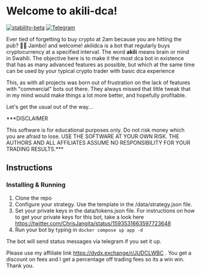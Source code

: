 # Welcome to akili-dca!

[![stability-beta](https://img.shields.io/badge/stability-beta-33bbff.svg)](https://github.com/mkenney/software-guides/blob/master/STABILITY-BADGES.md#beta)
[![Telegram](https://badges.aleen42.com/src/telegram.svg)](https://t.me/+9F0CZj8emLc2YTY0)

Ever tied of forgetting to buy crypto at 2am because you are hitting the pub? 🤣🤣 Jambo! and welcome! akilidca is a bot that regularly buys cryptocurrency at a specified interval. The word **akili** means brain or mind in Swahili. The objective here is to make it the most dca bot in existence that has as many advanced features as possible, but which at the same time can be used by your typical crypto trader with basic dca experience

This, as with all projects was born out of frustration on the lack of features with "commercial" bots out there. They always missed that little tweak that in my mind would make things a lot more better, and hopefully profitable.

Let's get the usual out of the way...

***DISCLAIMER

This software is for educational purposes only. Do not risk money which you are afraid to lose. USE THE SOFTWARE AT YOUR OWN RISK. THE AUTHORS AND ALL AFFILIATES ASSUME NO RESPONSIBILITY FOR YOUR TRADING RESULTS.***

  
## Instructions
### Installing & Running

1. Clone the repo 
2. Configure your strategy. Use the template in the /data/strategy.json file. 
3. Set your private keys in the data/tokens.json file. For instructions on how to get your private keys for this bot, take a look here https://twitter.com/ChrisJangita/status/1593531663597723648
3. Run your bot by typing in
`docker compose up app -d`

The bot will send status messages via telegram if you set it up.

Please use my affiliate link https://dydx.exchange/r/JUDCLWBC . You get a discount on fees and I get a percentage off trading fees so its a win win. Thank you.
 